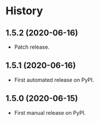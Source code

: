 # History

## 1.5.2 (2020-06-16)
- Patch release.

## 1.5.1 (2020-06-16)
- First automated release on PyPI.

## 1.5.0 (2020-06-15)
- First manual release on PyPI.
